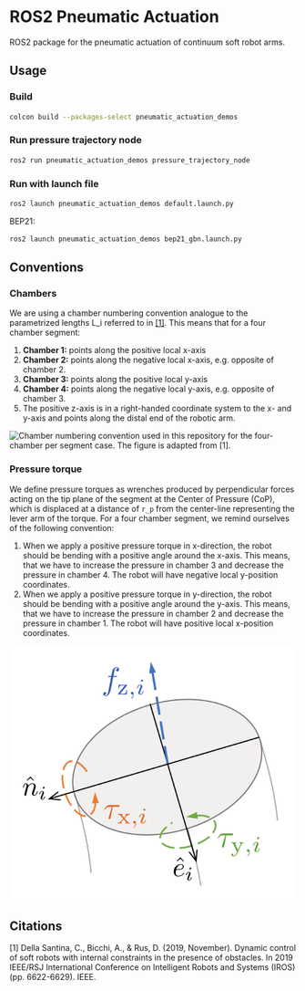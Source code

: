 # ROS2 Pneumatic Actuation

ROS2 package for the pneumatic actuation of continuum soft robot arms.

## Usage

### Build
```bash
colcon build --packages-select pneumatic_actuation_demos
```

### Run pressure trajectory node
```bash
ros2 run pneumatic_actuation_demos pressure_trajectory_node
```

### Run with launch file

```bash
ros2 launch pneumatic_actuation_demos default.launch.py
```

BEP21:
```bash
ros2 launch pneumatic_actuation_demos bep21_gbn.launch.py
```

## Conventions
### Chambers
We are using a chamber numbering convention analogue to the parametrized lengths L_i referred to in [[1]](#1).
This means that for a four chamber segment:
1. **Chamber 1:** points along the positive local x-axis
2. **Chamber 2:** points along the negative local x-axis, e.g. opposite of chamber 2.
3. **Chamber 3:** points along the positive local y-axis
4. **Chamber 4:** points along the negative local y-axis, e.g. opposite of chamber 3.
5. The positive z-axis is in a right-handed coordinate system to the x- and y-axis and points along the distal end of the robotic arm.

![Chamber numbering convention used in this repository for the four-chamber per segment case. The figure is adapted from [[1]](#1).](figures/convention_four_chambers.png)
### Pressure torque
We define pressure torques as wrenches produced by perpendicular forces acting on the tip plane of the segment at the Center of Pressure (CoP), which is displaced at a distance of `r_p` from the center-line representing the lever arm of the torque.
For a four chamber segment, we remind ourselves of the following convention:
1. When we apply a positive pressure torque in x-direction, the robot should be bending with a positive angle around the x-axis. This means, that we have to increase the pressure in chamber 3 and decrease the pressure in chamber 4. The robot will have negative local y-position coordinates.
2. When we apply a positive pressure torque in y-direction, the robot should be bending with a positive angle around the y-axis. This means, that we have to increase the pressure in chamber 2 and decrease the pressure in chamber 1. The robot will have positive local x-position coordinates.

![Convention for pressure torques acting on the segment. `n` represents the x-axis and `e` the y-axis.](figures/torques_on_segment.png)

## Citations
<a id="1">[1]</a> Della Santina, C., Bicchi, A., & Rus, D. (2019, November). Dynamic control of soft robots with internal constraints in the presence of obstacles. In 2019 IEEE/RSJ International Conference on Intelligent Robots and Systems (IROS) (pp. 6622-6629). IEEE.